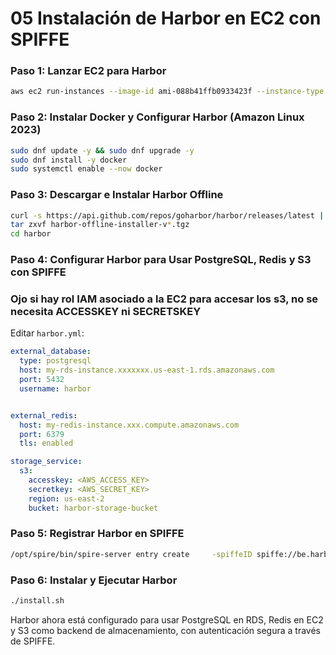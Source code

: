 # **05 Instalación de Harbor en EC2 con SPIFFE**

### **Paso 1: Lanzar EC2 para Harbor**

```sh
aws ec2 run-instances --image-id ami-088b41ffb0933423f --instance-type m5.xlarge --subnet-id <SubnetId> --security-group-ids <SecurityGroupId> --key-name my-key --tag-specifications 'ResourceType=instance,Tags=[{Key=Name,Value=HarborServer}]' --user-data file://ssm-script.sh
```

### **Paso 2: Instalar Docker y Configurar Harbor (Amazon Linux 2023)**

```sh
sudo dnf update -y && sudo dnf upgrade -y
sudo dnf install -y docker
sudo systemctl enable --now docker
```

### **Paso 3: Descargar e Instalar Harbor Offline**

```sh
curl -s https://api.github.com/repos/goharbor/harbor/releases/latest | grep browser_download_url | cut -d '"' -f 4 | grep '\.tgz$' | wget -i -
tar zxvf harbor-offline-installer-v*.tgz
cd harbor
```

### **Paso 4: Configurar Harbor para Usar PostgreSQL, Redis y S3 con SPIFFE**
### Ojo si hay rol IAM asociado a la EC2 para accesar los s3, no se necesita ACCESSKEY ni SECRETSKEY

Editar `harbor.yml`:

```yaml
external_database:
  type: postgresql
  host: my-rds-instance.xxxxxxx.us-east-1.rds.amazonaws.com
  port: 5432
  username: harbor


external_redis:
  host: my-redis-instance.xxx.compute.amazonaws.com
  port: 6379
  tls: enabled

storage_service:
  s3:
    accesskey: <AWS_ACCESS_KEY>
    secretkey: <AWS_SECRET_KEY>
    region: us-east-2
    bucket: harbor-storage-bucket
```

### **Paso 5: Registrar Harbor en SPIFFE**

```sh
/opt/spire/bin/spire-server entry create     -spiffeID spiffe://be.harbor/harbor     -parentID spiffe://be.harbor/node     -selector unix:uid:1000
```

### **Paso 6: Instalar y Ejecutar Harbor**

```sh
./install.sh
```

Harbor ahora está configurado para usar PostgreSQL en RDS, Redis en EC2 y S3 como backend de almacenamiento, con autenticación segura a través de SPIFFE.
